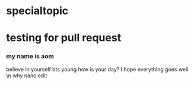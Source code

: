 # specialtopic
# testing for pull request
### my name is aom
believe in yourself bts young
how is your day? I hope everything goes well \n
why nano
edit
